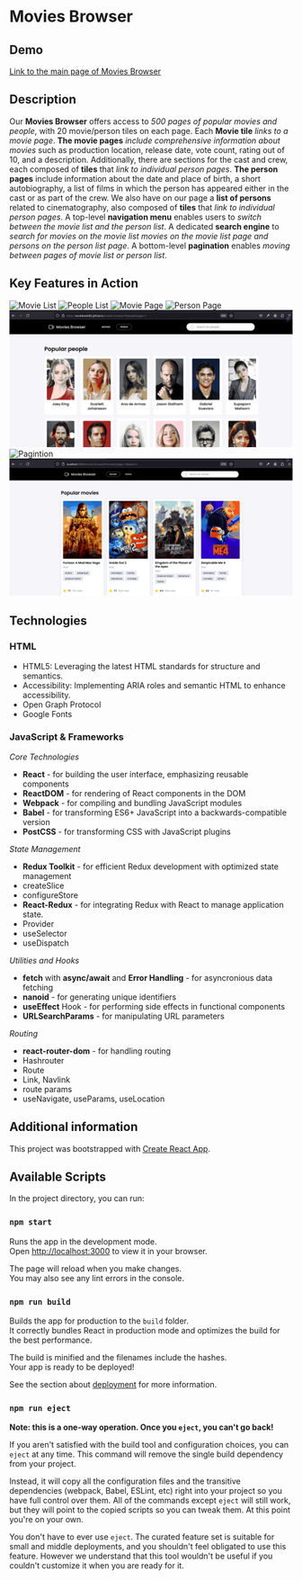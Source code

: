 # Movies Browser

## Demo

[Link to the main page of Movies Browser](https://wroblewski82.github.io/movies-browser/)

## Description

Our **Movies Browser** offers access to _500 pages of popular movies and people_, with 20 movie/person tiles on each page.
Each **Movie tile** _links to a movie page_.
**The movie pages** _include comprehensive information about movies_ such as production location, release date, vote count, rating out of 10, and a description. Additionally, there are sections for the cast and crew, each composed of **tiles** that _link to individual person pages_.
**The person pages** include information about the date and place of birth, a short autobiography, a list of films in which the person has appeared either in the cast or as part of the crew.
We also have on our page a **list of persons** related to cinematography, also composed of **tiles** that _link to individual person pages_.
A top-level **navigation menu** enables users to _switch between the movie list and the person list_.
A dedicated **search engine** to _search for movies on the movie list movies on the movie list page and persons on the person list page_.
A bottom-level **pagination** enables _moving between pages of movie list or person list_.

## Key Features in Action

![Movie List](src/assets/movieList.gif)
![People List](src/assets/peopleList.gif)
![Movie Page](src/assets/moviePage.gif)
![Person Page](src/assets/personPage.gif)
![Navigation](src/assets/navigation.gif)
![Pagintion](src/assets/pagination.gif)
![Search](src/assets/search.gif)

## Technologies

### HTML

- HTML5: Leveraging the latest HTML standards for structure and semantics.
- Accessibility: Implementing ARIA roles and semantic HTML to enhance accessibility.
- Open Graph Protocol
- Google Fonts

### JavaScript & Frameworks

_Core Technologies_

- **React** - for building the user interface, emphasizing reusable components
- **ReactDOM** - for rendering of React components in the DOM
- **Webpack** - for compiling and bundling JavaScript modules
- **Babel** - for transforming ES6+ JavaScript into a backwards-compatible version
- **PostCSS** - for transforming CSS with JavaScript plugins

_State Management_

- **Redux Toolkit** - for efficient Redux development with optimized state management
- createSlice
- configureStore
- **React-Redux** - for integrating Redux with React to manage application state.
- Provider
- useSelector
- useDispatch

_Utilities and Hooks_

- **fetch** with **async/await** and **Error Handling** - for asyncronious data fetching
- **nanoid** - for generating unique identifiers
- **useEffect** Hook - for performing side effects in functional components
- **URLSearchParams** - for manipulating URL parameters

_Routing_

- **react-router-dom** - for handling routing
- Hashrouter
- Route
- Link, Navlink
- route params
- useNavigate, useParams, useLocation

## Additional information

This project was bootstrapped with [Create React App](https://github.com/facebook/create-react-app).

## Available Scripts

In the project directory, you can run:

### `npm start`

Runs the app in the development mode.\
Open [http://localhost:3000](http://localhost:3000) to view it in your browser.

The page will reload when you make changes.\
You may also see any lint errors in the console.

### `npm run build`

Builds the app for production to the `build` folder.\
It correctly bundles React in production mode and optimizes the build for the best performance.

The build is minified and the filenames include the hashes.\
Your app is ready to be deployed!

See the section about [deployment](https://facebook.github.io/create-react-app/docs/deployment) for more information.

### `npm run eject`

**Note: this is a one-way operation. Once you `eject`, you can't go back!**

If you aren't satisfied with the build tool and configuration choices, you can `eject` at any time. This command will remove the single build dependency from your project.

Instead, it will copy all the configuration files and the transitive dependencies (webpack, Babel, ESLint, etc) right into your project so you have full control over them. All of the commands except `eject` will still work, but they will point to the copied scripts so you can tweak them. At this point you're on your own.

You don't have to ever use `eject`. The curated feature set is suitable for small and middle deployments, and you shouldn't feel obligated to use this feature. However we understand that this tool wouldn't be useful if you couldn't customize it when you are ready for it.
